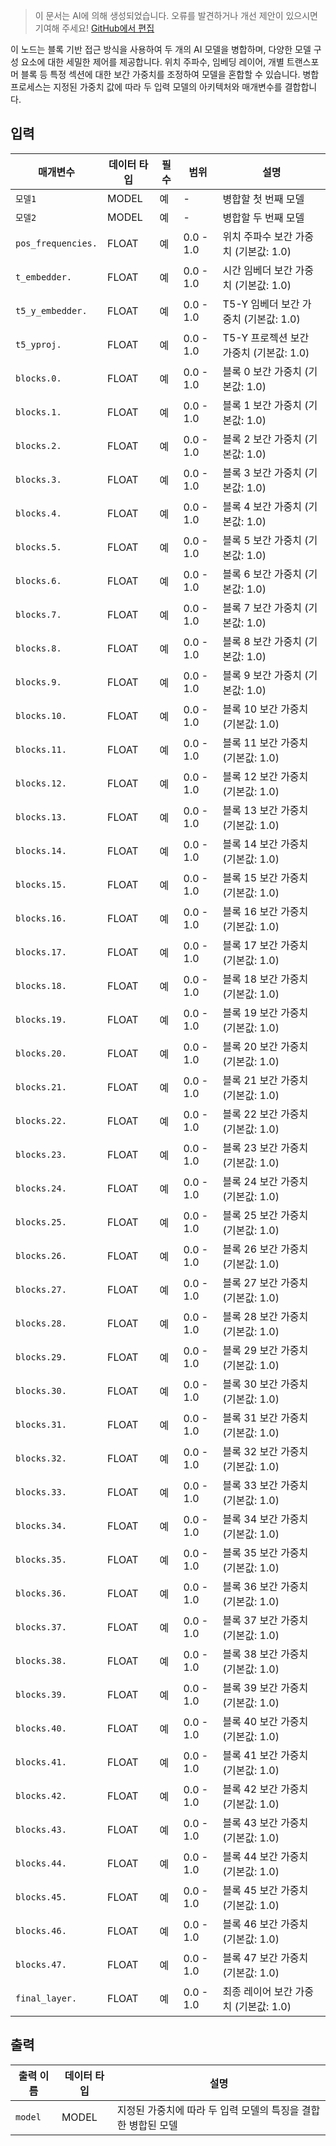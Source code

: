 > 이 문서는 AI에 의해 생성되었습니다. 오류를 발견하거나 개선 제안이 있으시면 기여해 주세요! [GitHub에서 편집](https://github.com/Comfy-Org/embedded-docs/blob/main/comfyui_embedded_docs/docs/ModelMergeMochiPreview/ko.md)

이 노드는 블록 기반 접근 방식을 사용하여 두 개의 AI 모델을 병합하며, 다양한 모델 구성 요소에 대한 세밀한 제어를 제공합니다. 위치 주파수, 임베딩 레이어, 개별 트랜스포머 블록 등 특정 섹션에 대한 보간 가중치를 조정하여 모델을 혼합할 수 있습니다. 병합 프로세스는 지정된 가중치 값에 따라 두 입력 모델의 아키텍처와 매개변수를 결합합니다.

## 입력

| 매개변수 | 데이터 타입 | 필수 | 범위 | 설명 |
|-----------|-----------|----------|-------|-------------|
| `모델1` | MODEL | 예 | - | 병합할 첫 번째 모델 |
| `모델2` | MODEL | 예 | - | 병합할 두 번째 모델 |
| `pos_frequencies.` | FLOAT | 예 | 0.0 - 1.0 | 위치 주파수 보간 가중치 (기본값: 1.0) |
| `t_embedder.` | FLOAT | 예 | 0.0 - 1.0 | 시간 임베더 보간 가중치 (기본값: 1.0) |
| `t5_y_embedder.` | FLOAT | 예 | 0.0 - 1.0 | T5-Y 임베더 보간 가중치 (기본값: 1.0) |
| `t5_yproj.` | FLOAT | 예 | 0.0 - 1.0 | T5-Y 프로젝션 보간 가중치 (기본값: 1.0) |
| `blocks.0.` | FLOAT | 예 | 0.0 - 1.0 | 블록 0 보간 가중치 (기본값: 1.0) |
| `blocks.1.` | FLOAT | 예 | 0.0 - 1.0 | 블록 1 보간 가중치 (기본값: 1.0) |
| `blocks.2.` | FLOAT | 예 | 0.0 - 1.0 | 블록 2 보간 가중치 (기본값: 1.0) |
| `blocks.3.` | FLOAT | 예 | 0.0 - 1.0 | 블록 3 보간 가중치 (기본값: 1.0) |
| `blocks.4.` | FLOAT | 예 | 0.0 - 1.0 | 블록 4 보간 가중치 (기본값: 1.0) |
| `blocks.5.` | FLOAT | 예 | 0.0 - 1.0 | 블록 5 보간 가중치 (기본값: 1.0) |
| `blocks.6.` | FLOAT | 예 | 0.0 - 1.0 | 블록 6 보간 가중치 (기본값: 1.0) |
| `blocks.7.` | FLOAT | 예 | 0.0 - 1.0 | 블록 7 보간 가중치 (기본값: 1.0) |
| `blocks.8.` | FLOAT | 예 | 0.0 - 1.0 | 블록 8 보간 가중치 (기본값: 1.0) |
| `blocks.9.` | FLOAT | 예 | 0.0 - 1.0 | 블록 9 보간 가중치 (기본값: 1.0) |
| `blocks.10.` | FLOAT | 예 | 0.0 - 1.0 | 블록 10 보간 가중치 (기본값: 1.0) |
| `blocks.11.` | FLOAT | 예 | 0.0 - 1.0 | 블록 11 보간 가중치 (기본값: 1.0) |
| `blocks.12.` | FLOAT | 예 | 0.0 - 1.0 | 블록 12 보간 가중치 (기본값: 1.0) |
| `blocks.13.` | FLOAT | 예 | 0.0 - 1.0 | 블록 13 보간 가중치 (기본값: 1.0) |
| `blocks.14.` | FLOAT | 예 | 0.0 - 1.0 | 블록 14 보간 가중치 (기본값: 1.0) |
| `blocks.15.` | FLOAT | 예 | 0.0 - 1.0 | 블록 15 보간 가중치 (기본값: 1.0) |
| `blocks.16.` | FLOAT | 예 | 0.0 - 1.0 | 블록 16 보간 가중치 (기본값: 1.0) |
| `blocks.17.` | FLOAT | 예 | 0.0 - 1.0 | 블록 17 보간 가중치 (기본값: 1.0) |
| `blocks.18.` | FLOAT | 예 | 0.0 - 1.0 | 블록 18 보간 가중치 (기본값: 1.0) |
| `blocks.19.` | FLOAT | 예 | 0.0 - 1.0 | 블록 19 보간 가중치 (기본값: 1.0) |
| `blocks.20.` | FLOAT | 예 | 0.0 - 1.0 | 블록 20 보간 가중치 (기본값: 1.0) |
| `blocks.21.` | FLOAT | 예 | 0.0 - 1.0 | 블록 21 보간 가중치 (기본값: 1.0) |
| `blocks.22.` | FLOAT | 예 | 0.0 - 1.0 | 블록 22 보간 가중치 (기본값: 1.0) |
| `blocks.23.` | FLOAT | 예 | 0.0 - 1.0 | 블록 23 보간 가중치 (기본값: 1.0) |
| `blocks.24.` | FLOAT | 예 | 0.0 - 1.0 | 블록 24 보간 가중치 (기본값: 1.0) |
| `blocks.25.` | FLOAT | 예 | 0.0 - 1.0 | 블록 25 보간 가중치 (기본값: 1.0) |
| `blocks.26.` | FLOAT | 예 | 0.0 - 1.0 | 블록 26 보간 가중치 (기본값: 1.0) |
| `blocks.27.` | FLOAT | 예 | 0.0 - 1.0 | 블록 27 보간 가중치 (기본값: 1.0) |
| `blocks.28.` | FLOAT | 예 | 0.0 - 1.0 | 블록 28 보간 가중치 (기본값: 1.0) |
| `blocks.29.` | FLOAT | 예 | 0.0 - 1.0 | 블록 29 보간 가중치 (기본값: 1.0) |
| `blocks.30.` | FLOAT | 예 | 0.0 - 1.0 | 블록 30 보간 가중치 (기본값: 1.0) |
| `blocks.31.` | FLOAT | 예 | 0.0 - 1.0 | 블록 31 보간 가중치 (기본값: 1.0) |
| `blocks.32.` | FLOAT | 예 | 0.0 - 1.0 | 블록 32 보간 가중치 (기본값: 1.0) |
| `blocks.33.` | FLOAT | 예 | 0.0 - 1.0 | 블록 33 보간 가중치 (기본값: 1.0) |
| `blocks.34.` | FLOAT | 예 | 0.0 - 1.0 | 블록 34 보간 가중치 (기본값: 1.0) |
| `blocks.35.` | FLOAT | 예 | 0.0 - 1.0 | 블록 35 보간 가중치 (기본값: 1.0) |
| `blocks.36.` | FLOAT | 예 | 0.0 - 1.0 | 블록 36 보간 가중치 (기본값: 1.0) |
| `blocks.37.` | FLOAT | 예 | 0.0 - 1.0 | 블록 37 보간 가중치 (기본값: 1.0) |
| `blocks.38.` | FLOAT | 예 | 0.0 - 1.0 | 블록 38 보간 가중치 (기본값: 1.0) |
| `blocks.39.` | FLOAT | 예 | 0.0 - 1.0 | 블록 39 보간 가중치 (기본값: 1.0) |
| `blocks.40.` | FLOAT | 예 | 0.0 - 1.0 | 블록 40 보간 가중치 (기본값: 1.0) |
| `blocks.41.` | FLOAT | 예 | 0.0 - 1.0 | 블록 41 보간 가중치 (기본값: 1.0) |
| `blocks.42.` | FLOAT | 예 | 0.0 - 1.0 | 블록 42 보간 가중치 (기본값: 1.0) |
| `blocks.43.` | FLOAT | 예 | 0.0 - 1.0 | 블록 43 보간 가중치 (기본값: 1.0) |
| `blocks.44.` | FLOAT | 예 | 0.0 - 1.0 | 블록 44 보간 가중치 (기본값: 1.0) |
| `blocks.45.` | FLOAT | 예 | 0.0 - 1.0 | 블록 45 보간 가중치 (기본값: 1.0) |
| `blocks.46.` | FLOAT | 예 | 0.0 - 1.0 | 블록 46 보간 가중치 (기본값: 1.0) |
| `blocks.47.` | FLOAT | 예 | 0.0 - 1.0 | 블록 47 보간 가중치 (기본값: 1.0) |
| `final_layer.` | FLOAT | 예 | 0.0 - 1.0 | 최종 레이어 보간 가중치 (기본값: 1.0) |

## 출력

| 출력 이름 | 데이터 타입 | 설명 |
|-------------|-----------|-------------|
| `model` | MODEL | 지정된 가중치에 따라 두 입력 모델의 특징을 결합한 병합된 모델 |
